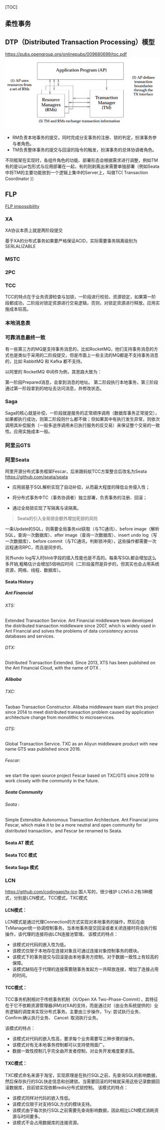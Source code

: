 <!--toc-->
[TOC]

## 柔性事务
## DTP（Distributed Transaction Processing）模型
https://pubs.opengroup.org/onlinepubs/009680699/toc.pdf
![](img/dt-01.png)
- RM负责本地事务的提交，同时完成分支事务的注册、锁的判定，扮演事务参与者角色。
- TM负责整体事务的提交与回滚的指令的触发，扮演事务的总体协调者角色。

不同框架在实现时，各组件角色的功能、部署形态会根据需求进行调整，例如TM有的是以jar包形式与应用部署在一起，有的则剥离出来需要单独部署（例如Seata中将TM的主要功能放到一个逻辑上集中的Server上，叫做TC( Transaction Coordinator )）

## FLP
[FLP impossibility](https://www.cnblogs.com/firstdream/p/6585923.html)

### XA
XA协议本质上就是两阶段提交

基于XA的分布式事务如果要严格保证ACID，实际需要事务隔离级别为SERLALIZABLE

### MSTC
### 2PC
### TCC
TCC的特点在于业务资源检查与加锁，一阶段进行校验，资源锁定，如果第一阶段都成功，二阶段对锁定资源进行交易逻辑，否则，对锁定资源进行释放。应用实施成本较高。
### 本地消息表
### 可靠消息最终一致
有一些第三方的MQ是支持事务消息的，比如RocketMQ，他们支持事务消息的方式也是类似于采用的二阶段提交，但是市面上一些主流的MQ都是不支持事务消息的，比如 RabbitMQ 和 Kafka 都不支持。

以阿里的 RocketMQ 中间件为例，其思路大致为：

第一阶段Prepared消息，会拿到消息的地址。 第二阶段执行本地事务，第三阶段通过第一阶段拿到的地址去访问消息，并修改状态。



### Saga
Saga的核心就是补偿，一阶段就是服务的正常顺序调用（数据库事务正常提交），如果都执行成功，则第二阶段则什么都不做；但如果其中有执行发生异常，则依次调用其补偿服务（一般多逆序调用未已执行服务的反交易）来保证整个交易的一致性。应用实施成本一般。

### 阿里云GTS
### 阿里Seata 
阿里开源分布式事务框架Fescar，后来跟蚂蚁TCC方案整合后改名为Seata
https://github.com/seata/seata

- 应用层基于SQL解析实现了自动补偿，从而最大程度的降低业务侵入性；

- 将分布式事务中TC（事务协调者）独立部署，负责事务的注册、回滚；

- 通过全局锁实现了写隔离与读隔离。

> Seata的引入全局锁会额外增加死锁的风险

一条Update的SQL，则需要全局事务xid获取（与TC通讯）、before image（解析SQL，查询一次数据库）、after image（查询一次数据库）、insert undo log（写一次数据库）、before commit（与TC通讯，判断锁冲突），这些操作都需要一次远程通讯RPC，而且是同步的。

另外undo log写入时blob字段的插入性能也是不高的。每条写SQL都会增加这么多开销,粗略估计会增加5倍响应时间（二阶段虽然是异步的，但其实也会占用系统资源，网络、线程、数据库）。

#### Seata History
##### Ant Financial

###### XTS: 
Extended Transaction Service. Ant Financial middleware team developed the distributed transaction middleware since 2007, which is widely used in Ant Financial and solves the problems of data consistency across databases and services.

###### DTX: 
Distributed Transaction Extended. Since 2013, XTS has been published on the Ant Financial Cloud, with the name of DTX .

##### Alibaba

###### TXC: 
Taobao Transaction Constructor. Alibaba middleware team start this project since 2014 to meet distributed transaction problem caused by application architecture change from monolithic to microservices.

###### GTS: 
Global Transaction Service. TXC as an Aliyun middleware product with new name GTS was published since 2016.

###### Fescar: 
we start the open source project Fescar based on TXC/GTS since 2019 to work closely with the community in the future.


##### Seata Community

###### Seata :
Simple Extensible Autonomous Transaction Architecture. Ant Financial joins Fescar, which make it to be a more neutral and open community for distributed transaction，and Fescar be renamed to Seata.

#### Seata AT 模式
#### Seata TCC 模式

#### Seata Saga 模式

### LCN
https://github.com/codingapi/tx-lcn 国人写的，很少维护
LCN5.0.2有3种模式，分别是LCN模式，TCC模式，TXC模式

#### LCN模式：

LCN模式是通过代理Connection的方式实现对本地事务的操作，然后在由TxManager统一协调控制事务。当本地事务提交回滚或者关闭连接时将会执行假操作，该代理的连接将由LCN连接池管理。
该模式的特点：
- 该模式对代码的嵌入性为低。
- 该模式仅限于本地存在连接对象且可通过连接对象控制事务的模块。
- 该模式下的事务提交与回滚是由本地事务方控制，对于数据一致性上有较高的保障。
- 该模式缺陷在于代理的连接需要随事务发起方一共释放连接，增加了连接占用的时间。

#### TCC模式：

TCC事务机制相对于传统事务机制（X/Open XA Two-Phase-Commit），其特征在于它不依赖资源管理器(RM)对XA的支持，而是通过对（由业务系统提供的）业务逻辑的调度来实现分布式事务。主要由三步操作，Try: 尝试执行业务、 Confirm:确认执行业务、 Cancel: 取消执行业务。

该模式的特点：

- 该模式对代码的嵌入性高，要求每个业务需要写三种步骤的操作。
- 该模式对有无本地事务控制都可以支持使用面广。
- 数据一致性控制几乎完全由开发者控制，对业务开发难度要求高。
 
#### TXC模式：
TXC模式命名来源于淘宝，实现原理是在执行SQL之前，先查询SQL的影响数据，然后保存执行的SQL快走信息和创建锁。当需要回滚的时候就采用这些记录数据回滚数据库，目前锁实现依赖redis分布式锁控制。
该模式的特点：

- 该模式同样对代码的嵌入性低。
- 该模式仅限于对支持SQL方式的模块支持。
- 该模式由于每次执行SQL之前需要先查询影响数据，因此相比LCN模式消耗资源与时间要多。
- 该模式不会占用数据库的连接资源。